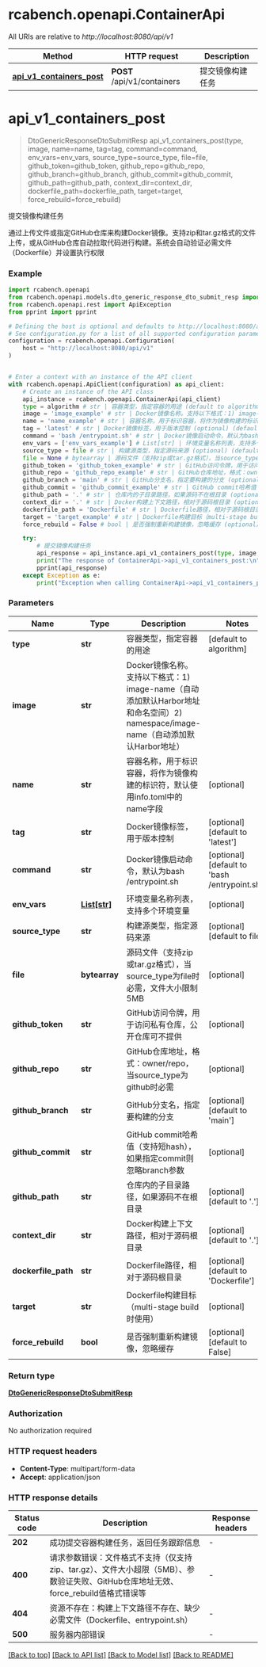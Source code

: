 # rcabench.openapi.ContainerApi

All URIs are relative to *http://localhost:8080/api/v1*

Method | HTTP request | Description
------------- | ------------- | -------------
[**api_v1_containers_post**](ContainerApi.md#api_v1_containers_post) | **POST** /api/v1/containers | 提交镜像构建任务


# **api_v1_containers_post**
> DtoGenericResponseDtoSubmitResp api_v1_containers_post(type, image, name=name, tag=tag, command=command, env_vars=env_vars, source_type=source_type, file=file, github_token=github_token, github_repo=github_repo, github_branch=github_branch, github_commit=github_commit, github_path=github_path, context_dir=context_dir, dockerfile_path=dockerfile_path, target=target, force_rebuild=force_rebuild)

提交镜像构建任务

通过上传文件或指定GitHub仓库来构建Docker镜像。支持zip和tar.gz格式的文件上传，或从GitHub仓库自动拉取代码进行构建。系统会自动验证必需文件（Dockerfile）并设置执行权限

### Example


```python
import rcabench.openapi
from rcabench.openapi.models.dto_generic_response_dto_submit_resp import DtoGenericResponseDtoSubmitResp
from rcabench.openapi.rest import ApiException
from pprint import pprint

# Defining the host is optional and defaults to http://localhost:8080/api/v1
# See configuration.py for a list of all supported configuration parameters.
configuration = rcabench.openapi.Configuration(
    host = "http://localhost:8080/api/v1"
)


# Enter a context with an instance of the API client
with rcabench.openapi.ApiClient(configuration) as api_client:
    # Create an instance of the API class
    api_instance = rcabench.openapi.ContainerApi(api_client)
    type = algorithm # str | 容器类型，指定容器的用途 (default to algorithm)
    image = 'image_example' # str | Docker镜像名称。支持以下格式：1) image-name（自动添加默认Harbor地址和命名空间）2) namespace/image-name（自动添加默认Harbor地址）
    name = 'name_example' # str | 容器名称，用于标识容器，将作为镜像构建的标识符，默认使用info.toml中的name字段 (optional)
    tag = 'latest' # str | Docker镜像标签，用于版本控制 (optional) (default to 'latest')
    command = 'bash /entrypoint.sh' # str | Docker镜像启动命令，默认为bash /entrypoint.sh (optional) (default to 'bash /entrypoint.sh')
    env_vars = ['env_vars_example'] # List[str] | 环境变量名称列表，支持多个环境变量 (optional)
    source_type = file # str | 构建源类型，指定源码来源 (optional) (default to file)
    file = None # bytearray | 源码文件（支持zip或tar.gz格式），当source_type为file时必需，文件大小限制5MB (optional)
    github_token = 'github_token_example' # str | GitHub访问令牌，用于访问私有仓库，公开仓库可不提供 (optional)
    github_repo = 'github_repo_example' # str | GitHub仓库地址，格式：owner/repo，当source_type为github时必需 (optional)
    github_branch = 'main' # str | GitHub分支名，指定要构建的分支 (optional) (default to 'main')
    github_commit = 'github_commit_example' # str | GitHub commit哈希值（支持短hash），如果指定commit则忽略branch参数 (optional)
    github_path = '.' # str | 仓库内的子目录路径，如果源码不在根目录 (optional) (default to '.')
    context_dir = '.' # str | Docker构建上下文路径，相对于源码根目录 (optional) (default to '.')
    dockerfile_path = 'Dockerfile' # str | Dockerfile路径，相对于源码根目录 (optional) (default to 'Dockerfile')
    target = 'target_example' # str | Dockerfile构建目标（multi-stage build时使用） (optional)
    force_rebuild = False # bool | 是否强制重新构建镜像，忽略缓存 (optional) (default to False)

    try:
        # 提交镜像构建任务
        api_response = api_instance.api_v1_containers_post(type, image, name=name, tag=tag, command=command, env_vars=env_vars, source_type=source_type, file=file, github_token=github_token, github_repo=github_repo, github_branch=github_branch, github_commit=github_commit, github_path=github_path, context_dir=context_dir, dockerfile_path=dockerfile_path, target=target, force_rebuild=force_rebuild)
        print("The response of ContainerApi->api_v1_containers_post:\n")
        pprint(api_response)
    except Exception as e:
        print("Exception when calling ContainerApi->api_v1_containers_post: %s\n" % e)
```



### Parameters


Name | Type | Description  | Notes
------------- | ------------- | ------------- | -------------
 **type** | **str**| 容器类型，指定容器的用途 | [default to algorithm]
 **image** | **str**| Docker镜像名称。支持以下格式：1) image-name（自动添加默认Harbor地址和命名空间）2) namespace/image-name（自动添加默认Harbor地址） | 
 **name** | **str**| 容器名称，用于标识容器，将作为镜像构建的标识符，默认使用info.toml中的name字段 | [optional] 
 **tag** | **str**| Docker镜像标签，用于版本控制 | [optional] [default to &#39;latest&#39;]
 **command** | **str**| Docker镜像启动命令，默认为bash /entrypoint.sh | [optional] [default to &#39;bash /entrypoint.sh&#39;]
 **env_vars** | [**List[str]**](str.md)| 环境变量名称列表，支持多个环境变量 | [optional] 
 **source_type** | **str**| 构建源类型，指定源码来源 | [optional] [default to file]
 **file** | **bytearray**| 源码文件（支持zip或tar.gz格式），当source_type为file时必需，文件大小限制5MB | [optional] 
 **github_token** | **str**| GitHub访问令牌，用于访问私有仓库，公开仓库可不提供 | [optional] 
 **github_repo** | **str**| GitHub仓库地址，格式：owner/repo，当source_type为github时必需 | [optional] 
 **github_branch** | **str**| GitHub分支名，指定要构建的分支 | [optional] [default to &#39;main&#39;]
 **github_commit** | **str**| GitHub commit哈希值（支持短hash），如果指定commit则忽略branch参数 | [optional] 
 **github_path** | **str**| 仓库内的子目录路径，如果源码不在根目录 | [optional] [default to &#39;.&#39;]
 **context_dir** | **str**| Docker构建上下文路径，相对于源码根目录 | [optional] [default to &#39;.&#39;]
 **dockerfile_path** | **str**| Dockerfile路径，相对于源码根目录 | [optional] [default to &#39;Dockerfile&#39;]
 **target** | **str**| Dockerfile构建目标（multi-stage build时使用） | [optional] 
 **force_rebuild** | **bool**| 是否强制重新构建镜像，忽略缓存 | [optional] [default to False]

### Return type

[**DtoGenericResponseDtoSubmitResp**](DtoGenericResponseDtoSubmitResp.md)

### Authorization

No authorization required

### HTTP request headers

 - **Content-Type**: multipart/form-data
 - **Accept**: application/json

### HTTP response details

| Status code | Description | Response headers |
|-------------|-------------|------------------|
**202** | 成功提交容器构建任务，返回任务跟踪信息 |  -  |
**400** | 请求参数错误：文件格式不支持（仅支持zip、tar.gz）、文件大小超限（5MB）、参数验证失败、GitHub仓库地址无效、force_rebuild值格式错误等 |  -  |
**404** | 资源不存在：构建上下文路径不存在、缺少必需文件（Dockerfile、entrypoint.sh） |  -  |
**500** | 服务器内部错误 |  -  |

[[Back to top]](#) [[Back to API list]](../README.md#documentation-for-api-endpoints) [[Back to Model list]](../README.md#documentation-for-models) [[Back to README]](../README.md)

